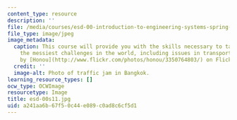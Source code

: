 ```yaml
---
content_type: resource
description: ''
file: /media/courses/esd-00-introduction-to-engineering-systems-spring-2011/a241aa6b67f50c44e089c0ad8c6cf5d1_esd-00s11.jpg
file_type: image/jpeg
image_metadata:
  caption: This course will provide you with the skills necessary to tackle some of
    the messiest challenges in the world, including issues in transportation. (Image
    by [Honou](http://www.flickr.com/photos/honou/3350764803/) on Flickr.)
  credit: ''
  image-alt: Photo of traffic jam in Bangkok.
learning_resource_types: []
ocw_type: OCWImage
resourcetype: Image
title: esd-00s11.jpg
uid: a241aa6b-67f5-0c44-e089-c0ad8c6cf5d1
---
```

